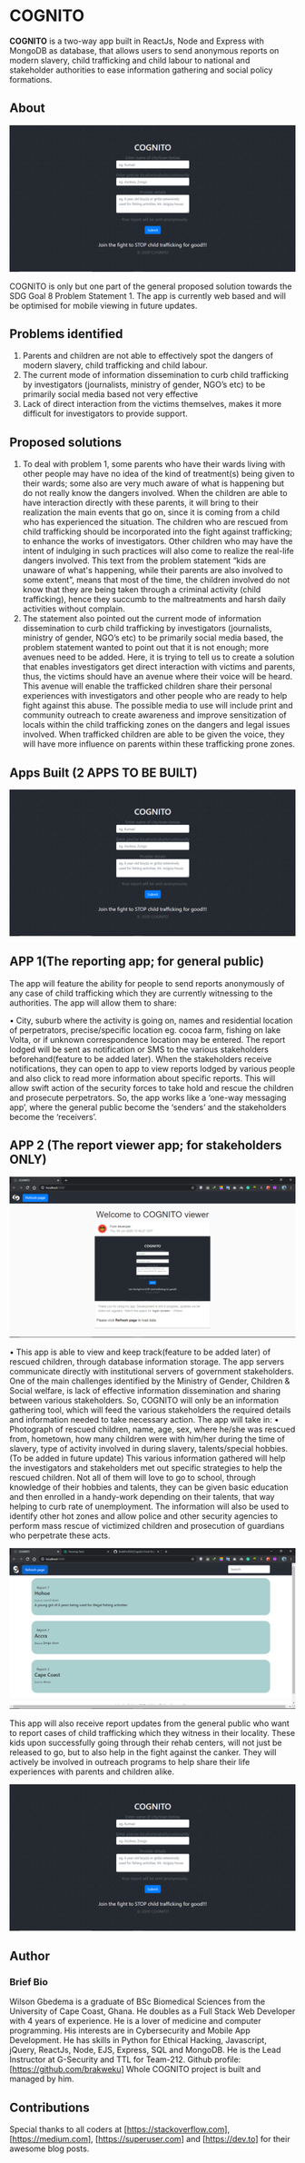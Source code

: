 # COGNITO

**COGNITO** is a two-way app built in ReactJs, Node and Express with MongoDB as database,
that allows users to send anonymous reports on modern slavery, child trafficking and child labour to national and stakeholder authorities to ease information gathering and social policy formations.

## About

![COGNITO](/user1.png)

COGNITO is only but one part of the general proposed solution towards the SDG Goal 8 Problem Statement 1.
The app is currently web based and will be optimised for mobile viewing in future updates.

## Problems identified

1. Parents and children are not able to effectively spot the dangers of modern slavery, child trafficking and child labour.
2. The current mode of information dissemination to curb child trafficking by
 investigators (journalists, ministry of gender, NGO’s etc) to be primarily social media based not very effective
3. Lack of direct interaction from the victims themselves, makes it more difficult for investigators to provide support.

## Proposed solutions

1. To deal with problem 1, some parents who have their wards living with other people may have no idea of the kind of
treatment(s) being given to their wards; some also are very much aware of what is happening but
do not really know the dangers involved. When the children are able to have interaction directly
with these parents, it will bring to their realization the main events that go on, since it is coming
from a child who has experienced the situation.
The children who are rescued from child trafficking should be incorporated into the fight against
trafficking; to enhance the works of investigators. Other children who may have the intent of
indulging in such practices will also come to realize the real-life dangers involved. This text from
the problem statement “kids are unaware of what's happening, while their parents are also involved to some
extent”, means that most of the time, the children involved do not know that they are being
taken through a criminal activity (child trafficking), hence they succumb to the maltreatments
and harsh daily activities without complain.
2. The statement also pointed out the current mode of information dissemination to curb child trafficking by
investigators (journalists, ministry of gender, NGO’s etc) to be primarily social media based, the
problem statement wanted to point out that it is not enough; more avenues need to be added. Here, it is trying to tell us to create a solution that enables investigators get direct interaction
with victims and parents, thus, the victims should have an avenue where their voice will be heard.
This avenue will enable the trafficked children share their personal experiences with investigators
and other people who are ready to help fight against this abuse. The possible media to use will
include print and community outreach to create awareness and improve sensitization of locals
within the child trafficking zones on the dangers and legal issues involved. When trafficked
children are able to be given the voice, they will have more influence on parents within these
trafficking prone zones.

## Apps Built (2 APPS TO BE BUILT)

![App One](./User1.png)

## APP 1(The reporting app; for general public)

The app will feature the ability for people to send reports anonymously of any case of child trafficking
which they are currently witnessing to the authorities. The app will allow them to share:

• City, suburb where the activity is going on, names and residential location of
perpetrators, precise/specific location eg. cocoa farm, fishing on lake Volta, or if unknown
correspondence location may be entered.
The report lodged will be sent as notification or SMS to the various stakeholders beforehand(feature to be added later).
When the stakeholders receive notifications, they can open to app to view reports lodged by
various people and also click to read more information about specific reports. This will allow swift
action of the security forces to take hold and rescue the children and prosecute perpetrators.
So, the app works like a ‘one-way messaging app’, where the general public become the ‘senders’ and
the stakeholders become the ‘receivers’.

## APP 2 (The report viewer app; for stakeholders ONLY)

![App 2 - Developer Notice](./user2.png)

• This app is able to view and keep track(feature to be added later) of rescued children, through database information storage.
The app servers communicate directly with institutional servers of government stakeholders.
One of the main challenges identified by the Ministry of Gender, Children & Social welfare, is lack
of effective information dissemination and sharing between various stakeholders. So, COGNITO will
only be an information gathering tool, which will feed the various stakeholders the required
details and information needed to take necessary action. The app will take in:
• Photograph of rescued children, name, age, sex, where he/she was rescued from,
hometown, how many children were with him/her during the time of slavery, type of
activity involved in during slavery, talents/special hobbies.(To be added in future update)
This various information gathered will help the investigators and stakeholders met out specific
strategies to help the rescued children. Not all of them will love to go to school, through
knowledge of their hobbies and talents, they can be given basic education and then enrolled in a
handy-work depending on their talents, that way helping to curb rate of unemployment. The
information will also be used to identify other hot zones and allow police and other security
agencies to perform mass rescue of victimized children and prosecution of guardians who
perpetrate these acts.

![App Two - reports screen](./reports.png)

This app will also receive report updates from the general public who want to report cases of
child trafficking which they witness in their locality.
These kids upon successfully going through their rehab centers, will not just be released to go,
but to also help in the fight against the canker. They will actively be involved in outreach programs
to help share their life experiences with parents and children alike.

![App One](./user1.png)

## Author

### Brief Bio

Wilson Gbedema is a graduate of BSc Biomedical Sciences from the University of Cape Coast, Ghana.
He doubles as a Full Stack Web Developer with 4 years of experience. 
He is a lover of medicine and computer programming. His interests are in Cybersecurity and Mobile App Development.
He has skills in Python for Ethical Hacking, Javascript, jQuery, ReactJs, Node, EJS, Express, SQL and MongoDB.
He is the Lead Instructor at G-Security and TTL for Team-212.
Github profile: [https://github.com/brakweku]
Whole COGNITO project is built and managed by him.

## Contributions

Special thanks to all coders at [https://stackoverflow.com], [https://medium.com], [https://superuser.com] and [https://dev.to] for their awesome blog posts.
